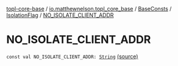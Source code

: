 [topl-core-base](../../../index.md) / [io.matthewnelson.topl_core_base](../../index.md) / [BaseConsts](../index.md) / [IsolationFlag](index.md) / [NO_ISOLATE_CLIENT_ADDR](./-n-o_-i-s-o-l-a-t-e_-c-l-i-e-n-t_-a-d-d-r.md)

# NO_ISOLATE_CLIENT_ADDR

`const val NO_ISOLATE_CLIENT_ADDR: `[`String`](https://kotlinlang.org/api/latest/jvm/stdlib/kotlin/-string/index.html) [(source)](https://github.com/05nelsonm/TorOnionProxyLibrary-Android/blob/master/topl-core-base/src/main/java/io/matthewnelson/topl_core_base/BaseConsts.kt#L280)